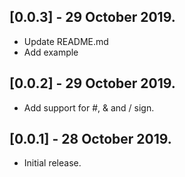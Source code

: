 ## [0.0.3] - 29 October 2019.

* Update README.md
* Add example

## [0.0.2] - 29 October 2019.

* Add support for #, & and / sign.

## [0.0.1] - 28 October 2019.

* Initial release.
